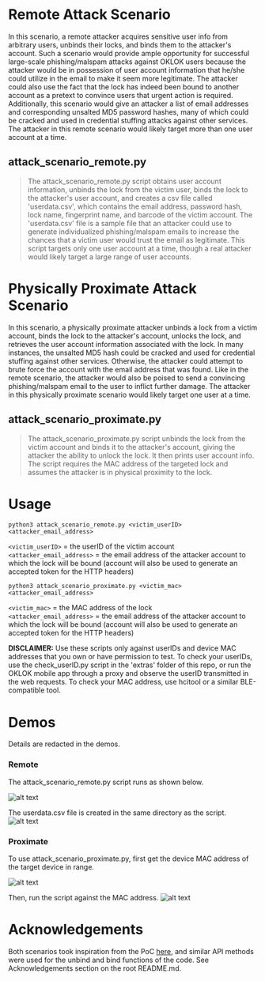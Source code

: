 # Remote Attack Scenario
In this scenario, a remote attacker acquires sensitive user info from arbitrary users, unbinds their locks, and binds them to the attacker's account. Such a scenario would provide ample opportunity for successful large-scale phishing/malspam attacks against OKLOK users because the attacker would be in possession of user account information that he/she could utilize in the email to make it seem more legitimate. The attacker could also use the fact that the lock has indeed been bound to another account as a pretext to convince users that urgent action is required. Additionally, this scenario would give an attacker a list of email addresses and corresponding unsalted MD5 password hashes, many of which could be cracked and used in credential stuffing attacks against other services. The attacker in this remote scenario would likely target more than one user account at a time.

## attack_scenario_remote.py
>The attack_scenario_remote.py script obtains user account information, unbinds the lock from the victim user, binds the lock to the attacker's user account, and creates a csv file called 'userdata.csv', which contains the email address, password hash, lock name, fingerprint name, and barcode of the victim account. The 'userdata.csv' file is a sample file that an attacker could use to generate individualized phishing/malspam emails to increase the chances that a victim user would trust the email as legitimate. This script targets only one user account at a time, though a real attacker would likely target a large range of user accounts.

# Physically Proximate Attack Scenario
In this scenario, a physically proximate attacker unbinds a lock from a victim account, binds the lock to the attacker's account, unlocks the lock, and retrieves the user account information associated with the lock. In many instances, the unsalted MD5 hash could be cracked and used for credential stuffing against other services. Otherwise, the attacker could attempt to brute force the account with the email address that was found. Like in the remote scenario, the attacker would also be poised to send a convincing phishing/malspam email to the user to inflict further damage. The attacker in this physically proximate scenario would likely target one user at a time.

## attack_scenario_proximate.py
>The attack_scenario_proximate.py script unbinds the lock from the victim account and binds it to the attacker's account, giving the attacker the ability to unlock the lock. It then prints user account info. The script requires the MAC address of the targeted lock and assumes the attacker is in physical proximity to the lock.

# Usage
```python3 attack_scenario_remote.py <victim_userID> <attacker_email_address>```

`<victim_userID>` = the userID of the victim account <br/>
`<attacker_email_address>` = the email address of the attacker account to which the lock will be bound (account will also be used to generate an accepted token for the HTTP headers)

```python3 attack_scenario_proximate.py <victim_mac> <attacker_email_address>```

`<victim_mac>` = the MAC address of the lock <br/>
`<attacker_email_address>` = the email address of the attacker account to which the lock will be bound (account will also be used to generate an accepted token for the HTTP headers)

**DISCLAIMER:** Use these scripts only against userIDs and device MAC addresses that you own or have permission to test. To check your userIDs, use the check_userID.py script in the 'extras' folder of this repo, or run the OKLOK mobile app through a proxy and observe the userID transmitted in the web requests. To check your MAC address, use hcitool or a similar BLE-compatible tool. 

# Demos
Details are redacted in the demos. 

### Remote
The attack_scenario_remote.py script runs as shown below. 

![alt text](../screenshots/attacker_scenario_remote_demo.png)

The userdata.csv file is created in the same directory as the script.
![alt text](../screenshots/userdata_csv_image.png)

### Proximate
To use attack_scenario_proximate.py, first get the device MAC address of the target device in range.

![alt text](../screenshots/hcitool_lescan.png)

Then, run the script against the MAC address. 
![alt text](../screenshots/attacker_scenario_proximate_demo.png)

# Acknowledgements
Both scenarios took inspiration from the PoC [here](https://github.com/securelayer7/pwnfb50/blob/master/pwnfb50.py), and similar API methods were used for the unbind and bind functions of the code. See Acknowledgements section on the root README.md.

